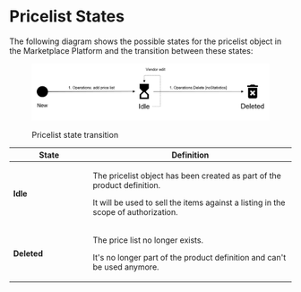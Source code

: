 # Pricelist States

The following diagram shows the possible states for the pricelist object in the Marketplace Platform and the transition between these states:

<figure><img src="../../../../.gitbook/assets/diagram_pricelist_states.png" alt=""><figcaption><p>Pricelist state transition</p></figcaption></figure>

<table><thead><tr><th width="128">State</th><th>Definition</th></tr></thead><tbody><tr><td><strong>Idle</strong></td><td><p>The pricelist object has been created as part of the product definition. </p><p></p><p>It will be used to sell the items against a listing in the scope of authorization.</p></td></tr><tr><td><strong>Deleted</strong></td><td><p>The price list no longer exists.</p><p></p><p>It's no longer part of the product definition and can't be used anymore.</p></td></tr></tbody></table>
